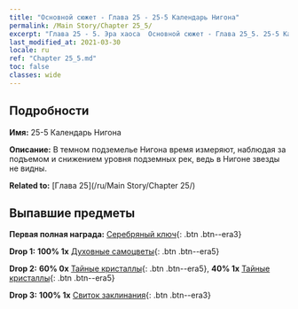 ```yaml
---
title: "Основной сюжет - Глава 25 - 25-5 Календарь Нигона"
permalink: /Main Story/Chapter 25_5/
excerpt: "Глава 25 - 5. Эра хаоса  Основной сюжет - Глава 25_5. 25-5 Календарь Нигона"
last_modified_at: 2021-03-30
locale: ru
ref: "Chapter 25_5.md"
toc: false
classes: wide
---
```


## Подробности

 **Имя:** 25-5 Календарь Нигона

 **Описание:** В темном подземелье Нигона время измеряют, наблюдая за подъемом и снижением уровня подземных рек, ведь в Нигоне звезды не видны.

 **Related to:** [Глава 25](/ru/Main Story/Chapter 25/)

## Выпавшие предметы

 **Первая полная награда:** [Серебряный ключ](/ru/Items/con_693/){: .btn .btn--era3}

 **Drop 1:** **100% 1x** [Духовные самоцветы](/ru/Items/mat_86/){: .btn .btn--era5}

 **Drop 2:** **60% 0x** [Тайные кристаллы](/ru/Items/mat_80/){: .btn .btn--era5}, **40% 1x** [Тайные кристаллы](/ru/Items/mat_80/){: .btn .btn--era5}

 **Drop 3:** **100% 1x** [Свиток заклинания](/ru/Items/con_694/){: .btn .btn--era3}

